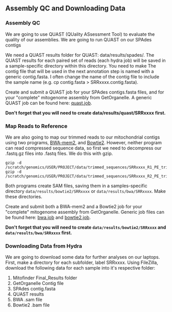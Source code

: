 ## Assembly QC and Downloading Data

### Assembly QC
We are going to use QUAST (QUality ASsessment Tool) to evaluate the quality of our assemblies. We are going to run QUAST on our SPAdes contigs

We need a QUAST results folder for QUAST: data/results/spades/. The QUAST results for each paired set of reads (each hydra job) will be saved in a sample-specific directory within this directory. You need to make The contig file that will be used in the next annotation step is named with a generic contig.fasta. I often change the name of the contig file to include the sample name (e.g. cp contig.fasta > SRRxxxx.contig.fasta).

Create and submit a QUAST job for your SPAdes contigs.fasta files, and for your "complete" mitogenome assembly from GetOrganelle. A generic QUAST job can be found here: [quast.job](https://github.com/SmithsonianWorkshops/Genome_Skimming_Workshop_LAB_2024/blob/main/job_files/quast.job).

**Don't forget that you will need to create data/results/quast/SRRxxxx first.**


### Map Reads to Reference
We are also going to map our trimmed reads to our mitochondrial contigs using two programs, [BWA-mem2](https://github.com/bwa-mem2/bwa-mem2), and [Bowtie2](https://github.com/BenLangmead/bowtie2). However, neither program can read compressed sequence data, so first we need to decompress our .fastq.gz files into .fastq files. We do this with gzip.

```
gzip -d /scratch/genomics/USER/PROJECT/data/trimmed_sequences/SRRxxxx_R1_PE_trimmed.fastq.gz
gzip -d /scratch/genomics/USER/PROJECT/data/trimmed_sequences/SRRxxxx_R2_PE_trimmed.fastq.gz
```
Both programs create SAM files, saving them in a samples-specific directory `data/results/bowtie2/SRRxxxx` or `data/results/bwa/SRRxxxx`. Make these directories.

Create and submit both a BWA-mem2 and a Bowtie2 job for your "complete" mitogenome assembly from GetOrganelle. Generic job files can be found here: [bwa.job](https://github.com/SmithsonianWorkshops/Genome_Skimming_Workshop_LAB_2024/blob/main/job_files/bwa.job) and [bowtie2.job](https://github.com/SmithsonianWorkshops/Genome_Skimming_Workshop_LAB_2024/blob/main/job_files/bowtie2.job).

**Don't forget that you will need to create `data/results/bowtie2/SRRxxxx` and `data/results/bwa/SRRxxxx` first.**

### Downloading Data from Hydra
We are going to download some data for further analyses on our laptops. First, make a directory for each subfolder, label SRRxxxx.  Using FileZilla, download the following data for each sample into it's respective folder:
1.  Mitofinder Final_Results folder
2.  GetOrganelle Contig file
3.  SPAdes contig.fasta
4.  QUAST results
5.  BWA .sam file
6.  Bowtie2 .bam file